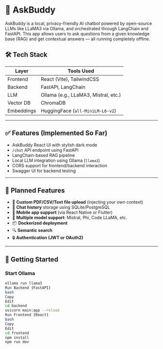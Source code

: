 # 🤖 AskBuddy

AskBuddy is a local, privacy-friendly AI chatbot powered by open-source LLMs like LLaMA3 via Ollama, and orchestrated through LangChain and FastAPI. This app allows users to ask questions from a given knowledge base (RAG) and get contextual answers — all running completely offline.

## 🛠 Tech Stack

| Layer       | Tools Used                                 |
|-------------|---------------------------------------------|
| Frontend    | React (Vite), TailwindCSS                   |
| Backend     | FastAPI, LangChain                          |
| LLM         | Ollama (e.g., LLaMA3, Mistral, etc.)        |
| Vector DB   | ChromaDB                                    |
| Embeddings  | HuggingFace (`all-MiniLM-L6-v2`)            |

---

## ✅ Features (Implemented So Far)
- AskBuddy React UI with stylish dark mode
- `/chat` API endpoint using FastAPI
- LangChain-based RAG pipeline
- Local LLM integration using Ollama (`llama3`)
- CORS support for frontend/backend interaction
- Swagger UI for backend testing

---

## 🚧 Planned Features
- 📂 **Custom PDF/CSV/Text file upload** (injecting your own context)
- 💾 **Chat history** storage using SQLite/PostgreSQL
- 📱 **Mobile app support** (via React Native or Flutter)
- 🧠 **Multiple model support**: Mistral, Phi, Code LLaMA, etc.
- 📦 **Dockerized deployment**
- 🔍 **Semantic search**
- 🔒 **Authentication (JWT or OAuth2)**

---

## 🚀 Getting Started

### Start Ollama
```bash
ollama run llama3
Run Backend (FastAPI)
bash
Copy
Edit
cd backend
uvicorn main:app --reload
Run Frontend (React)
bash
Copy
Edit
cd frontend
npm install
npm run dev